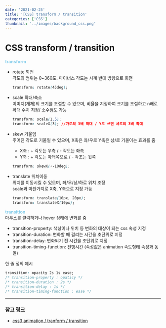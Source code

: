 ```yaml
---
date: '2021-02-25'
title: '[CSS] transform / transition'
categories: ['CSS']
thumbnail: '../images/background_css.png'
---
```


# CSS transform / transition

<span style="color: skyblue; font-weight: bold">transform</span>

- rotate 회전  
   각도의 범위는 0~360도. 마이너스 각도는 시계 반대 방향으로 회전

  ```css
  transform: rotate(45deg);
  ```

- scale 확대/축소  
   이미지(개체)의 크기를 조절할 수 있으며, 비율을 지정하여 크기를 조절하고 n배로 확대 수치 지정/ 소수점도 가능

  ```css
  transform: scale(1.5);
  transform: scaleX(3); //가로의 3배 확대 / Y로 쓰면 세로의 3배 확대
  ```

- skew 기울임  
   주어진 각도로 기울일 수 있으며, X축은 좌/우로 Y축은 상/로 기울이는 효과를 줌
  - X축 : + 각도는 우측 / - 각도는 좌측
  - Y축 : + 각도는 아래쪽으로 / - 각조는 윗쪽
  ```css
  transform: skewX(+-10deg);
  ```
- translate 위치이동  
   위치를 이동시킬 수 있으며, 좌/우/상/하로 위치 조정  
   scale과 마찬가지로 X축, Y축으로 지정 가능
  ```css
  transform: translate(10px, 20px);
  transform: translateX(10px);
  ```

<span style="color: skyblue; font-weight: bold">transition</span>  
마우스를 클릭하거나 hover 상태에 변화를 줌

- transition-property: 색상이나 위치 등 변화의 대상이 되는 css 속성 지정
- transition-duration: 변화할 때 걸리는 시간을 초단위로 지정
- transition-delay: 변화되기 전 시간을 초단위로 지정
- transition-timing-function: 진행시간 (속성값은 animation 속도형태 속성과 동일)

한 줄 정의 예시

```css
transition: opacity 2s 1s ease;
/* transition-property : opaticy */
/* transition-duration : 2s */
/* transition-delay : 1s */
/* transition-timing-function : ease */
```

<hr/>

### **참고 링크**

- [css3 animation / tranform / transition](https://bbol-world.tistory.com/65)
